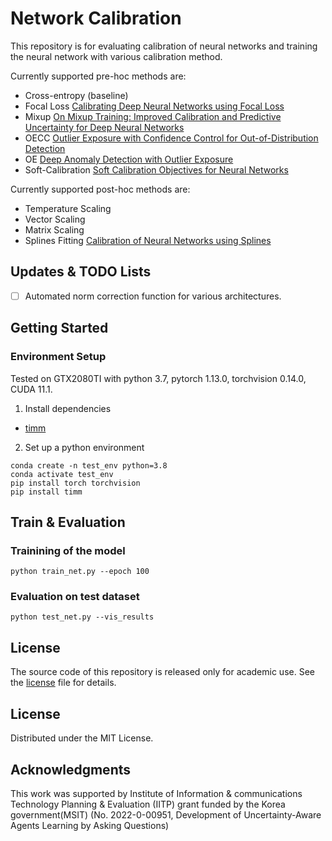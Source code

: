 # Network Calibration
This repository is for evaluating calibration of neural networks and training the neural network with various calibration method.

Currently supported pre-hoc methods are:
- Cross-entropy (baseline)
- Focal Loss [Calibrating Deep Neural Networks using Focal Loss](https://proceedings.neurips.cc/paper/2020/file/aeb7b30ef1d024a76f21a1d40e30c302-Paper.pdf)
- Mixup [On Mixup Training: Improved Calibration and Predictive Uncertainty for Deep Neural Networks](https://arxiv.org/abs/1905.11001)
- OECC [Outlier Exposure with Confidence Control for Out-of-Distribution Detection](https://arxiv.org/abs/1906.03509)
- OE [Deep Anomaly Detection with Outlier Exposure](https://arxiv.org/abs/1812.04606)
- Soft-Calibration [Soft Calibration Objectives for Neural Networks](https://arxiv.org/abs/2108.00106)

Currently supported post-hoc methods are:
- Temperature Scaling
- Vector Scaling
- Matrix Scaling
- Splines Fitting [Calibration of Neural Networks using Splines](https://arxiv.org/abs/2006.12800)

## Updates & TODO Lists
- [ ] Automated norm correction function for various architectures.

## Getting Started

### Environment Setup

Tested on GTX2080TI with python 3.7, pytorch 1.13.0, torchvision 0.14.0, CUDA 11.1.

1. Install dependencies
- [timm](https://timm.fast.ai/)

2. Set up a python environment
```
conda create -n test_env python=3.8
conda activate test_env
pip install torch torchvision
pip install timm
```

## Train & Evaluation

### Trainining of the model


```
python train_net.py --epoch 100
```

### Evaluation on test dataset
```
python test_net.py --vis_results
```

## License

The source code of this repository is released only for academic use. See the [license](./LICENSE.md) file for details.


## License
Distributed under the MIT License.

## Acknowledgments
This work was supported by Institute of Information & communications Technology Planning & Evaluation (IITP) grant funded by the Korea government(MSIT) (No. 2022-0-00951, Development of Uncertainty-Aware Agents Learning by Asking Questions)
